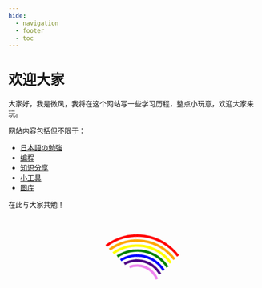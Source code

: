 ```yaml
---
hide:
  - navigation
  - footer
  - toc
---
```


# 欢迎大家

大家好，我是微风，我将在这个网站写一些学习历程，整点小玩意，欢迎大家来玩。

网站内容包括但不限于：

- [日本語の勉強](japanese/index.md)
- [编程](program/index.md)
- [知识分享](tutorials/index.md)
- [小工具](tools/index.md)
- [图库](images/index.md)

在此与大家共勉！

<style>
.rainbow-ring-group {
    position: relative;
    margin: 50px calc(50% - 100px);
    min-height: 300px;
}

.rainbow-ring:nth-of-type(1) {
    position: absolute;
    width: 200px;
    height: 200px;
    border-radius: 50%;
    border: 5px solid transparent;
    border-top-color: red;
    animation: rotate-rainbow 3s linear infinite;
}

.rainbow-ring:nth-of-type(2) {
    position: absolute;
    top: 10px;
    left: 10px;
    width: 180px;
    height: 180px;
    border-radius: 50%;
    border: 5px solid transparent;
    border-top-color: orange;
    animation: rotate-rainbow 2.8s linear infinite;
}

.rainbow-ring:nth-of-type(3) {
    position: absolute;
    top: 20px;
    left: 20px;
    width: 160px;
    height: 160px;
    border-radius: 50%;
    border: 5px solid transparent;
    border-top-color: yellow;
    animation: rotate-rainbow 2.5s linear infinite;
}

.rainbow-ring:nth-of-type(4) {
    position: absolute;
    top: 30px;
    left: 30px;
    width: 140px;
    height: 140px;
    border-radius: 50%;
    border: 5px solid transparent;
    border-top-color: green;
    animation: rotate-rainbow 2.0s linear infinite;
}

.rainbow-ring:nth-of-type(5) {
    position: absolute;
    top: 40px;
    left: 40px;
    width: 120px;
    height: 120px;
    border-radius: 50%;
    border: 5px solid transparent;
    border-top-color: blue;
    animation: rotate-rainbow 1.8s linear infinite;
}

.rainbow-ring:nth-of-type(6) {
    position: absolute;
    top: 50px;
    left: 50px;
    width: 100px;
    height: 100px;
    border-radius: 50%;
    border: 5px solid transparent;
    border-top-color: indigo;
    animation: rotate-rainbow 1.5s linear infinite;
}

.rainbow-ring:nth-of-type(7) {
    position: absolute;
    top: 60px;
    left: 60px;
    width: 80px;
    height: 80px;
    border-radius: 50%;
    border: 5px solid transparent;
    border-top-color: violet;
    animation: rotate-rainbow 1.0s linear infinite;
}

@keyframes rotate-rainbow {
    0% {
        transform: rotate(0deg);
    }

    100% {
        transform: rotate(360deg);
    }
}
</style>

<div class=rainbow-ring-group>
    <div class="rainbow-ring"></div>
    <div class="rainbow-ring"></div>
    <div class="rainbow-ring"></div>
    <div class="rainbow-ring"></div>
    <div class="rainbow-ring"></div>
    <div class="rainbow-ring"></div>
    <div class="rainbow-ring"></div>
</div>